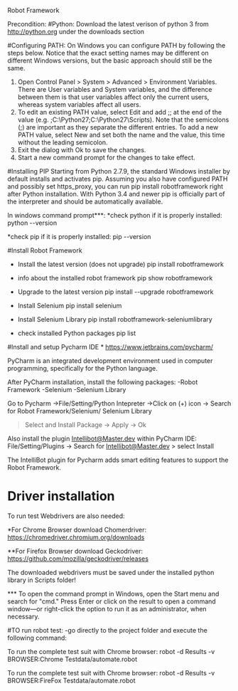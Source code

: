 Robot Framework

Precondition:
#Python:
Download the latest verison of python 3 from http://python.org under the downloads section

#Configuring PATH:
On Windows you can configure PATH by following the steps below. Notice that the exact setting names 
may be different on different Windows versions, but the basic approach should still be the same.
1.	Open Control Panel > System > Advanced > Environment Variables. 
      There are User variables and System variables, and the difference between them is that user variables
      affect only the current users, whereas system variables affect all users.
2.	To edit an existing PATH value, select Edit and add 
      ;<InstallationDir>;<ScriptsDir> at the end of the value (e.g. ;C:\Python27;C:\Python27\Scripts). 
      Note that the semicolons (;) are important as they separate the different entries. 
      To add a new PATH value, select New and set both the name and the value, this time without 
      the leading semicolon.
3.	Exit the dialog with Ok to save the changes.
4.	Start a new command prompt for the changes to take effect.

#Installing PIP
Starting from Python 2.7.9, the standard Windows installer by default installs and activates pip. 
Assuming you also have configured PATH and possibly set https_proxy, 
you can run pip install robotframework right after Python installation. 
With Python 3.4 and newer pip is officially part of the interpreter and should be automatically available.

In windows command prompt***:
*check python if it is properly installed:
python --version

*check pip if it is properly installed:
pip --version


#Install Robot Framework
* Install the latest version (does not upgrade)
pip install robotframework

* info about the installed robot framework
pip show robotframework

* Upgrade to the latest version 
pip install --upgrade robotframework

* Install Selenium
pip install selenium

* Install Selenium Library
pip install robotframework-seleniumlibrary

* check  installed Python packages
pip list


#Install and setup Pycharm IDE *
https://www.jetbrains.com/pycharm/

PyCharm is an integrated development environment used in computer programming, specifically for the 
Python language.

After PyCharm installation, install the following packages:
-Robot Framework
-Selenium
-Selenium Library

Go to Pycharm ->File/Setting/Python Intepreter ->Click on (+) icon -> Search for Robot Framework/Selenium/ Selenium Library
 > Select and Install Package -> Apply -> Ok

Also install the plugin Intellibot@Master.dev within PyCharm IDE:
File/Setting/Plugins -> Search for Intellibot@Master.dev > select Install  

The IntelliBot plugin for Pycharm adds smart editing features to support the Robot Framework. 


# Driver installation
To run test Webdrivers are also needed:

*For Chrome Browser download Chomerdriver:
https://chromedriver.chromium.org/downloads

**For Firefox Browser download Geckodriver:
https://github.com/mozilla/geckodriver/releases


The downloaded webdrivers must be saved under the installed python library in Scripts folder!


*** To open the command prompt in Windows, open the Start menu and search for "cmd." Press Enter or click on 
  the result to open a command window—or right-click the option to run it as an administrator, when 
  necessary.

#TO run robot test:
-go directly to the project folder and execute the following command:

To run the complete test suit with Chrome browser:
robot -d Results -v BROWSER:Chrome Testdata/automate.robot

To run the complete test suit with Chrome browser:
robot -d Results -v BROWSER:FireFox Testdata/automate.robot